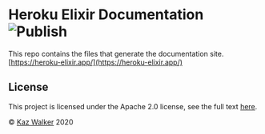 # Heroku Elixir Documentation ![Publish](https://github.com/heroku-elixir/docs/workflows/Publish%20Docs/badge.svg)

This repo contains the files that generate the documentation site.
[https://heroku-elixir.app/](https://heroku-elixir.app/)

## License

This project is licensed under the Apache 2.0 license,
see the full text [here](LICENSE).

&copy; [Kaz Walker](https://github.com/KazW) 2020
